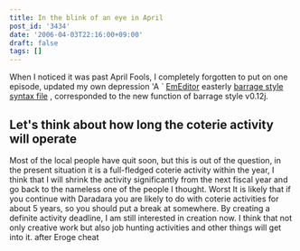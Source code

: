 ```yaml
---
title: In the blink of an eye in April
post_id: '3434'
date: '2006-04-03T22:16:00+09:00'
draft: false
tags: []
---
```


When I noticed it was past April Fools, I completely forgotten to put on one episode, updated my own depression 'A ` [EmEditor](/emeditor-danmakufu) easterly [barrage style syntax file](/emeditor-danmakufu) , corresponded to the new function of barrage style v0.12j.

## Let's think about how long the coterie activity will operate

Most of the local people have quit soon, but this is out of the question, in the present situation it is a full-fledged coterie activity within the year, I think that I will shrink the activity significantly from the next fiscal year and go back to the nameless one of the people I thought. Worst It is likely that if you continue with Daradara you are likely to do with coterie activities for about 5 years, so you should put a break at somewhere. By creating a definite activity deadline, I am still interested in creation now. I think that not only creative work but also job hunting activities and other things will get into it. after Eroge cheat